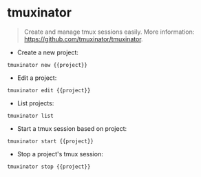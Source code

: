# tmuxinator

> Create and manage tmux sessions easily.
> More information: <https://github.com/tmuxinator/tmuxinator>.

- Create a new project:

`tmuxinator new {{project}}`

- Edit a project:
  
`tmuxinator edit {{project}}`

- List projects:
  
`tmuxinator list`

- Start a tmux session based on project:

`tmuxinator start {{project}}`

- Stop a project's tmux session:

`tmuxinator stop {{project}}`
